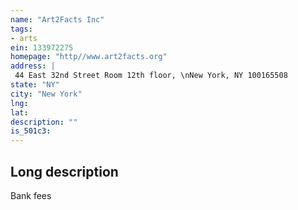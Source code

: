 ```yaml
---
name: "Art2Facts Inc"
tags:
- arts
ein: 133972275
homepage: "http//www.art2facts.org"
address: |
 44 East 32nd Street Room 12th floor, \nNew York, NY 100165508
state: "NY"
city: "New York"
lng: 
lat: 
description: ""
is_501c3: 
---
```


## Long description

Bank fees
